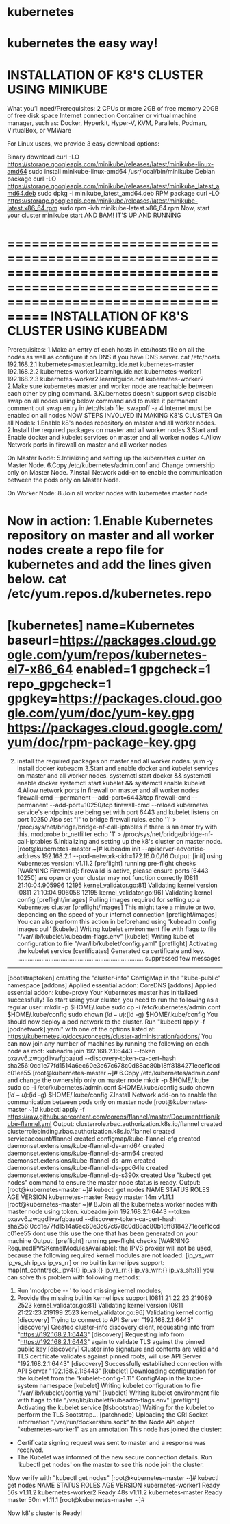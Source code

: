 # kubernetes
kubernetes the easy way!
========================================================================================================================================
INSTALLATION OF K8'S CLUSTER USING MINIKUBE
========================================================================================================================================
What you’ll need/Prerequisites:
2 CPUs or more
2GB of free memory
20GB of free disk space
Internet connection
Container or virtual machine manager, such as: Docker, Hyperkit, Hyper-V, KVM, Parallels, Podman, VirtualBox, or VMWare

For Linux users, we provide 3 easy download options:

Binary download
 curl -LO https://storage.googleapis.com/minikube/releases/latest/minikube-linux-amd64
 sudo install minikube-linux-amd64 /usr/local/bin/minikube
Debian package
curl -LO https://storage.googleapis.com/minikube/releases/latest/minikube_latest_amd64.deb
sudo dpkg -i minikube_latest_amd64.deb
RPM package
curl -LO https://storage.googleapis.com/minikube/releases/latest/minikube-latest.x86_64.rpm
sudo rpm -ivh minikube-latest.x86_64.rpm
Now,
start your cluster 
minikube start
AND BAM! IT'S UP AND RUNNING 

=======================================================================================================================================
INSTALLATION OF K8'S CLUSTER USING KUBEADM
=======================================================================================================================================
Prerequisites:
1.Make an entry of each hosts in etc/hosts file  on all the nodes as well as configure it on DNS if you have DNS server.
cat /etc/hosts
192.168.2.1 kubernetes-master.learnitguide.net kubernetes-master
192.168.2.2 kubernetes-worker1.learnitguide.net kubernetes-worker1
192.168.2.3 kubernetes-worker2.learnitguide.net kubernetes-worker2
2.Make sure kubernetes master and worker node are reachable between each other by ping command.
3.Kubernetes doesn't support swap disable swap on all nodes using below command and to make it permanent comment out swap entry in 
/etc/fstab file.
swapoff -a
4.Internet must be enabled on all nodes
NOW STEPS INVOLVED IN MAKING K8'S CLUSTER
On all Nodes:
1.Enable k8's nodes repository on master and all worker nodes.
2.Install the required packages on master and all worker nodes
3.Start and Enable docker and kubelet services on master and all worker nodes
4.Allow Network ports in firewall on master and all worker nodes

On Master Node:
5.Intializing and setting up the kubernetes cluster on Master Node.
6.Copy /etc/kubernetes/admin.conf and Change ownership only on Master Node.
7.Install Network add-on to enable the communication between the pods only on Master Node.

On Worker Node:
8.Join all worker nodes with kubernetes master node

Now in action:
1.Enable Kubernetes repository on master and all worker nodes
create a repo file for kubernetes and add the lines given below.
cat /etc/yum.repos.d/kubernetes.repo
======================================================================================================================================
[kubernetes]
name=Kubernetes
baseurl=https://packages.cloud.google.com/yum/repos/kubernetes-el7-x86_64
enabled=1
gpgcheck=1
repo_gpgcheck=1
gpgkey=https://packages.cloud.google.com/yum/doc/yum-key.gpg
        https://packages.cloud.google.com/yum/doc/rpm-package-key.gpg
======================================================================================================================================
2. install the required packages on master and all worker nodes.
yum -y install docker kubeadm
3.Start and enable docker and kubelet services on master and all worker nodes.
systemctl start docker && systemctl enable docker
systemctl start kubelet && systemctl enable kubelet
4.Allow network ports in firewall on master and all worker nodes
firewall-cmd --permanent --add-port=6443/tcp
firewall-cmd --permanent --add-port=10250/tcp
firewall-cmd --reload
kubernetes service's endpoints are being set with port 6443 and kubelet listens on port 10250
Also set "l" to bridge firewall rules.
echo '1' > /proc/sys/net/bridge/bridge-nf-call-iptables
if there is an error try with this.
modprobe br_netfilter
echo '1' > /proc/sys/net/bridge/bridge-nf-call-iptables
5.Initializing and setting up the k8's cluster on master node.
[root@kubernetes-master ~]# kubeadm init --apiserver-advertise-address 192.168.2.1 --pod-network-cidr=172.16.0.0/16
Output:
[init] using Kubernetes version: v1.11.2
[preflight] running pre-flight checks
        [WARNING Firewalld]: firewalld is active, please ensure ports [6443 10250] are open or your cluster may not function correctly
I0811 21:10:04.905996   12195 kernel_validator.go:81] Validating kernel version
I0811 21:10:04.906058   12195 kernel_validator.go:96] Validating kernel config
[preflight/images] Pulling images required for setting up a Kubernetes cluster
[preflight/images] This might take a minute or two, depending on the speed of your internet connection
[preflight/images] You can also perform this action in beforehand using 'kubeadm config images pull'
[kubelet] Writing kubelet environment file with flags to file "/var/lib/kubelet/kubeadm-flags.env"
[kubelet] Writing kubelet configuration to file "/var/lib/kubelet/config.yaml"
[preflight] Activating the kubelet service
[certificates] Generated ca certificate and key.
.........................................................................
suppressed few messages
-------------------------------------------------------
[bootstraptoken] creating the "cluster-info" ConfigMap in the "kube-public" namespace
[addons] Applied essential addon: CoreDNS
[addons] Applied essential addon: kube-proxy
Your Kubernetes master has initialized successfully!
To start using your cluster, you need to run the following as a regular user:
  mkdir -p $HOME/.kube
  sudo cp -i /etc/kubernetes/admin.conf $HOME/.kube/config
  sudo chown $(id -u):$(id -g) $HOME/.kube/config
You should now deploy a pod network to the cluster.
Run "kubectl apply -f [podnetwork].yaml" with one of the options listed at:
  https://kubernetes.io/docs/concepts/cluster-administration/addons/
You can now join any number of machines by running the following on each node
as root:
  kubeadm join 192.168.2.1:6443 --token pxavv6.zwqgdlivwfgbaaud --discovery-token-ca-cert-hash sha256:0cd1e77fd1514a6ec60e3c67c678c0d88ac80b18ff8184271ecef1ccdc01ee55
[root@kubernetes-master ~]#
6.Copy /etc/kubernetes/admin.conf and change the ownership only on master node
mkdir -p $HOME/.kube
sudo cp -i /etc/kubernetes/admin.conf $HOME/.kube/config
sudo chown $(id -u):$(id -g) $HOME/.kube/config
7.Install Network add-on to enable the communication between pods only on master node
[root@kubernetes-master ~]# kubectl apply -f https://raw.githubusercontent.com/coreos/flannel/master/Documentation/kube-flannel.yml
Output:
clusterrole.rbac.authorization.k8s.io/flannel created
clusterrolebinding.rbac.authorization.k8s.io/flannel created
serviceaccount/flannel created
configmap/kube-flannel-cfg created
daemonset.extensions/kube-flannel-ds-amd64 created
daemonset.extensions/kube-flannel-ds-arm64 created
daemonset.extensions/kube-flannel-ds-arm created
daemonset.extensions/kube-flannel-ds-ppc64le created
daemonset.extensions/kube-flannel-ds-s390x created
Use "kubectl get nodes" command to ensure the master node status is ready.
Output:
[root@kubernetes-master ~]# kubectl get nodes
NAME                STATUS    ROLES     AGE       VERSION
kubernetes-master   Ready     master    14m       v1.11.1
[root@kubernetes-master ~]#
8.Join all the kubernetes worker nodes with  master node using token.
kubeadm join 192.168.2.1:6443 --token pxavv6.zwqgdlivwfgbaaud --discovery-token-ca-cert-hash sha256:0cd1e77fd1514a6ec60e3c67c678c0d88ac80b18ff8184271ecef1ccdc01ee55
dont use this use the one that has been generated on your machine
Output:
[preflight] running pre-flight checks
        [WARNING RequiredIPVSKernelModulesAvailable]: the IPVS proxier will not be used, because the following required kernel modules are not loaded: [ip_vs_wrr ip_vs_sh ip_vs ip_vs_rr] or no builtin kernel ipvs support: map[nf_conntrack_ipv4:{} ip_vs:{} ip_vs_rr:{} ip_vs_wrr:{} ip_vs_sh:{}]
you can solve this problem with following methods:
 1. Run 'modprobe -- ' to load missing kernel modules;
2. Provide the missing builtin kernel ipvs support
I0811 21:22:23.219089    2523 kernel_validator.go:81] Validating kernel version
I0811 21:22:23.219199    2523 kernel_validator.go:96] Validating kernel config
[discovery] Trying to connect to API Server "192.168.2.1:6443"
[discovery] Created cluster-info discovery client, requesting info from "https://192.168.2.1:6443"
[discovery] Requesting info from "https://192.168.2.1:6443" again to validate TLS against the pinned public key
[discovery] Cluster info signature and contents are valid and TLS certificate validates against pinned roots, will use API Server "192.168.2.1:6443"
[discovery] Successfully established connection with API Server "192.168.2.1:6443"
[kubelet] Downloading configuration for the kubelet from the "kubelet-config-1.11" ConfigMap in the kube-system namespace
[kubelet] Writing kubelet configuration to file "/var/lib/kubelet/config.yaml"
[kubelet] Writing kubelet environment file with flags to file "/var/lib/kubelet/kubeadm-flags.env"
[preflight] Activating the kubelet service
[tlsbootstrap] Waiting for the kubelet to perform the TLS Bootstrap...
[patchnode] Uploading the CRI Socket information "/var/run/dockershim.sock" to the Node API object "kubernetes-worker1" as an annotation
This node has joined the cluster:
* Certificate signing request was sent to master and a response
  was received.
* The Kubelet was informed of the new secure connection details.
Run 'kubectl get nodes' on the master to see this node join the cluster.

Now verify with "kubectl get nodes"
[root@kubernetes-master ~]# kubectl get nodes
NAME                 STATUS    ROLES     AGE       VERSION
kubernetes-worker1   Ready     <none>    56s       v1.11.2
kubernetes-worker2   Ready     <none>    48s       v1.11.2
kubernetes-master    Ready     master    50m       v1.11.1
[root@kubernetes-master ~]#
  
Now k8's cluster is Ready!

